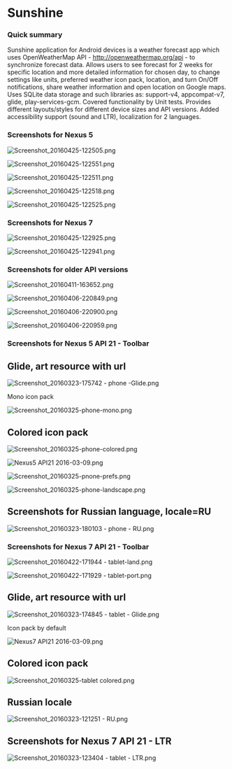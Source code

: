 # Sunshine #

### Quick summary ###

Sunshine application for Android devices is a weather forecast app which uses OpenWeatherMap API - http://openweathermap.org/api - to synchronize forecast data. Allows users to see forecast for 2 weeks for specific location and more detailed information for chosen day, to change settings like units, preferred weather icon pack, location, and turn On/Off notifications, share weather information and open location on Google maps. Uses SQLite data storage and such libraries as: support-v4, appcompat-v7, glide, play-services-gcm. Covered functionality by Unit tests. Provides different layouts/styles for different device sizes and API versions. Added accessibility support (sound and LTR), localization for 2 languages. 

### Screenshots for Nexus 5 ###

![Screenshot_20160425-122505.png](https://bitbucket.org/repo/RjKoox/images/1868660671-Screenshot_20160425-122505.png)

![Screenshot_20160425-122551.png](https://bitbucket.org/repo/RjKoox/images/2015942233-Screenshot_20160425-122551.png)

![Screenshot_20160425-122511.png](https://bitbucket.org/repo/RjKoox/images/653041038-Screenshot_20160425-122511.png)

![Screenshot_20160425-122518.png](https://bitbucket.org/repo/RjKoox/images/3519044003-Screenshot_20160425-122518.png)

![Screenshot_20160425-122525.png](https://bitbucket.org/repo/RjKoox/images/1895952214-Screenshot_20160425-122525.png)

### Screenshots for Nexus 7 ###

![Screenshot_20160425-122925.png](https://bitbucket.org/repo/RjKoox/images/3437921564-Screenshot_20160425-122925.png)

![Screenshot_20160425-122941.png](https://bitbucket.org/repo/RjKoox/images/363955799-Screenshot_20160425-122941.png)


### Screenshots for older API versions ###

![Screenshot_20160411-163652.png](https://bitbucket.org/repo/RjKoox/images/778669369-Screenshot_20160411-163652.png)

![Screenshot_20160406-220849.png](https://bitbucket.org/repo/RjKoox/images/1379368300-Screenshot_20160406-220849.png)

![Screenshot_20160406-220900.png](https://bitbucket.org/repo/RjKoox/images/1391470600-Screenshot_20160406-220900.png)

![Screenshot_20160406-220959.png](https://bitbucket.org/repo/RjKoox/images/2909601383-Screenshot_20160406-220959.png)

### Screenshots for Nexus 5 API 21 - Toolbar ###

## Glide, art resource with url ##

![Screenshot_20160323-175742 - phone -Glide.png](https://bitbucket.org/repo/RjKoox/images/2785426715-Screenshot_20160323-175742%20-%20phone%20-Glide.png)

Mono icon pack 

![Screenshot_20160325-phone-mono.png](https://bitbucket.org/repo/RjKoox/images/2025156016-Screenshot_20160325-phone-mono.png)

## Colored icon pack ##

![Screenshot_20160325-phone-colored.png](https://bitbucket.org/repo/RjKoox/images/2981332205-Screenshot_20160325-phone-colored.png)

![Nexus5 API21 2016-03-09.png](https://bitbucket.org/repo/RjKoox/images/2350990598-Nexus5%20API21%202016-03-09.png)

![Screenshot_20160325-pnone-prefs.png](https://bitbucket.org/repo/RjKoox/images/667936284-Screenshot_20160325-pnone-prefs.png)

![Screenshot_20160325-phone-landscape.png](https://bitbucket.org/repo/RjKoox/images/504713129-Screenshot_20160325-phone-landscape.png)


## Screenshots for Russian language, locale=RU ##

![Screenshot_20160323-180103 - phone - RU.png](https://bitbucket.org/repo/RjKoox/images/2133118501-Screenshot_20160323-180103%20-%20phone%20-%20RU.png)

### Screenshots for Nexus 7 API 21 - Toolbar ###

![Screenshot_20160422-171944 - tablet-land.png](https://bitbucket.org/repo/RjKoox/images/2060552619-Screenshot_20160422-171944%20-%20tablet-land.png)

![Screenshot_20160422-171929 - tablet-port.png](https://bitbucket.org/repo/RjKoox/images/419694945-Screenshot_20160422-171929%20-%20tablet-port.png)

## Glide, art resource with url

![Screenshot_20160323-174845 - tablet - Glide.png](https://bitbucket.org/repo/RjKoox/images/465858935-Screenshot_20160323-174845%20-%20tablet%20-%20Glide.png)

Icon pack by default

![Nexus7 API21 2016-03-09.png](https://bitbucket.org/repo/RjKoox/images/285104167-Nexus7%20API21%202016-03-09.png)

## Colored icon pack

![Screenshot_20160325-tablet colored.png](https://bitbucket.org/repo/RjKoox/images/2052390619-Screenshot_20160325-tablet%20colored.png)

## Russian locale 

![Screenshot_20160323-121251 - RU.png](https://bitbucket.org/repo/RjKoox/images/1621064626-Screenshot_20160323-121251%20-%20RU.png)

## Screenshots for Nexus 7 API 21 - LTR 

![Screenshot_20160323-123404 - tablet - LTR.png](https://bitbucket.org/repo/RjKoox/images/400845444-Screenshot_20160323-123404%20-%20tablet%20-%20LTR.png)
